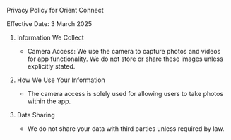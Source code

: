 Privacy Policy for Orient Connect

Effective Date: 3 March 2025

1. Information We Collect
   - Camera Access: We use the camera to capture photos and videos for app functionality. We do not store or share these images unless explicitly stated.

2. How We Use Your Information
   - The camera access is solely used for allowing users to take photos within the app.

3. Data Sharing
   - We do not share your data with third parties unless required by law.
